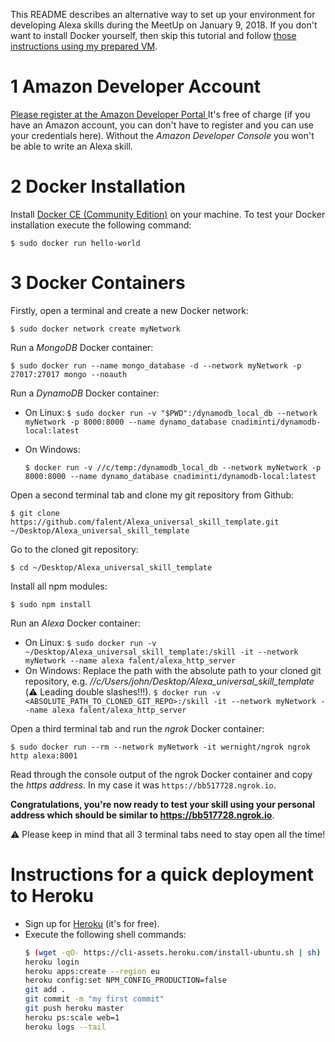 This README describes an alternative way to set up your environment for developing Alexa skills during the MeetUp on January 9, 2018. If you don't want to install Docker yourself, then skip this tutorial and follow [those instructions using my prepared VM](https://github.com/falent/Alexa_universal_skill_template_VM).

# 1 Amazon Developer Account

[Please register at the Amazon Developer Portal ](http://developer.amazon.com/)
It's free of charge (if you have an Amazon account, you can don't have to register and you can use your credentials here). Without the _Amazon Developer Console_ you won't be able to write an Alexa skill.



# 2 Docker Installation

Install [Docker CE (Community Edition)](https://docs.docker.com/engine/installation/#desktop) on your machine. To test your Docker installation execute the following command:

`$ sudo docker run hello-world`



# 3 Docker Containers 
Firstly, open a terminal and create a new Docker network:

`$ sudo docker network create myNetwork`

Run a _MongoDB_ Docker container:

`$ sudo docker run --name mongo_database -d --network myNetwork -p 27017:27017 mongo --noauth `

Run a _DynamoDB_ Docker container:

* On Linux:
  `$ sudo docker run -v "$PWD":/dynamodb_local_db --network myNetwork -p 8000:8000 --name dynamo_database cnadiminti/dynamodb-local:latest`

* On Windows:

  `$ docker run -v //c/temp:/dynamodb_local_db --network myNetwork -p 8000:8000 --name dynamo_database cnadiminti/dynamodb-local:latest`

Open a second terminal tab and clone my git repository from Github:

`$ git clone https://github.com/falent/Alexa_universal_skill_template.git  ~/Desktop/Alexa_universal_skill_template `

Go to the cloned git repository:

`$ cd ~/Desktop/Alexa_universal_skill_template`

Install all npm modules:

`$ sudo npm install`

Run an _Alexa_ Docker container:

* On Linux:
  `$ sudo docker run -v ~/Desktop/Alexa_universal_skill_template:/skill -it --network myNetwork --name alexa falent/alexa_http_server`
* On Windows:
  Replace the path with the absolute path to your cloned git repository, e.g. _//c/Users/john/Desktop/Alexa_universal_skill_template_ (:warning: Leading double slashes!!!).
  `$ docker run -v <ABSOLUTE_PATH_TO_CLONED_GIT_REPO>:/skill -it --network myNetwork --name alexa falent/alexa_http_server`

Open a third terminal tab and run the _ngrok_ Docker container:

`$ sudo docker run --rm --network myNetwork -it wernight/ngrok ngrok http alexa:8001 `

Read through the console output of the ngrok Docker container and copy the *https address*. In my case it was `https://bb517728.ngrok.io`.


**Congratulations, you're now ready to test your skill using your personal address which should be similar to https://bb517728.ngrok.io**.

:warning: Please keep in mind that all 3 terminal tabs need to stay open all the time!




# Instructions for a quick deployment to Heroku

* Sign up for [Heroku](https://signup.heroku.com/dc) (it's for free).
* Execute the following shell commands:
  ```bash
  $ (wget -qO- https://cli-assets.heroku.com/install-ubuntu.sh | sh)
  heroku login
  heroku apps:create --region eu
  heroku config:set NPM_CONFIG_PRODUCTION=false
  git add .
  git commit -m "my first commit"
  git push heroku master
  heroku ps:scale web=1
  heroku logs --tail
  ```


